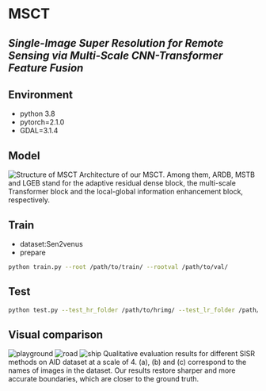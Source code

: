 # MSCT
## _Single-Image Super Resolution for Remote Sensing via Multi-Scale CNN-Transformer Feature Fusion_

## Environment
- python 3.8
- pytorch=2.1.0
- GDAL=3.1.4

## Model
![Structure of MSCT](https://github.com/user-attachments/assets/579b3bad-c284-4b85-b457-03ac66185622)
Architecture of our MSCT. Among them, ARDB, MSTB and LGEB stand for the adaptive residual dense block, the multi-scale Transformer block and the local-global information enhancement block, respectively.

## Train
- dataset:Sen2venus
- prepare

```sh
python train.py --root /path/to/train/ --rootval /path/to/val/
```
## Test

```sh
python test.py --test_hr_folder /path/to/hrimg/ --test_lr_folder /path/to/lrimg/ --output_folder /path/to/srimg/ --checkpoint /path/to/model/
```


## Visual comparison
![playground](https://github.com/user-attachments/assets/68204de0-f7db-4919-95a9-c10047b5c5ce)
![road](https://github.com/user-attachments/assets/c1183624-16cd-4eda-aeb3-a711048c93b9)
![ship](https://github.com/user-attachments/assets/1d434a3a-3998-4074-8312-29736034bcb7)
Qualitative evaluation results for different SISR methods on AID dataset at a scale of 4. (a), (b) and (c) correspond to the names of images in the dataset. Our results restore sharper and more accurate boundaries, which are closer to the ground truth.


